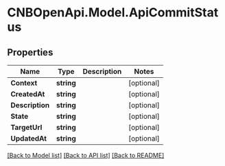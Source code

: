 # CNBOpenApi.Model.ApiCommitStatus

## Properties

Name | Type | Description | Notes
------------ | ------------- | ------------- | -------------
**Context** | **string** |  | [optional] 
**CreatedAt** | **string** |  | [optional] 
**Description** | **string** |  | [optional] 
**State** | **string** |  | [optional] 
**TargetUrl** | **string** |  | [optional] 
**UpdatedAt** | **string** |  | [optional] 

[[Back to Model list]](../../README.md#documentation-for-models) [[Back to API list]](../../README.md#documentation-for-api-endpoints) [[Back to README]](../../README.md)

